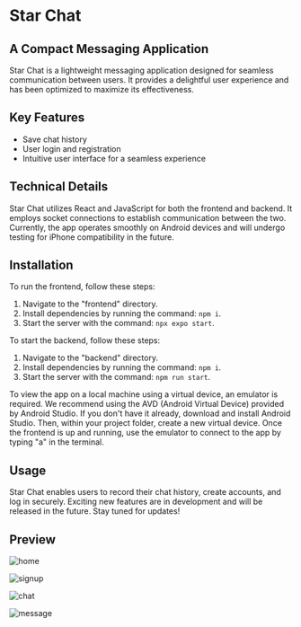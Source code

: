 # Star Chat

## A Compact Messaging Application

Star Chat is a lightweight messaging application designed for seamless communication between users. It provides a delightful user experience and has been optimized to maximize its effectiveness.

## Key Features

- Save chat history
- User login and registration
- Intuitive user interface for a seamless experience

## Technical Details

Star Chat utilizes React and JavaScript for both the frontend and backend. It employs socket connections to establish communication between the two. Currently, the app operates smoothly on Android devices and will undergo testing for iPhone compatibility in the future.

## Installation

To run the frontend, follow these steps:
1. Navigate to the "frontend" directory.
2. Install dependencies by running the command: `npm i`.
3. Start the server with the command: `npx expo start`.

To start the backend, follow these steps:
1. Navigate to the "backend" directory.
2. Install dependencies by running the command: `npm i`.
3. Start the server with the command: `npm run start`.

To view the app on a local machine using a virtual device, an emulator is required. We recommend using the AVD (Android Virtual Device) provided by Android Studio. If you don't have it already, download and install Android Studio. Then, within your project folder, create a new virtual device. Once the frontend is up and running, use the emulator to connect to the app by typing "a" in the terminal.

## Usage

Star Chat enables users to record their chat history, create accounts, and log in securely. Exciting new features are in development and will be released in the future. Stay tuned for updates!


## Preview

![home](https://github.com/xiayulin123/StarChat_frontend/assets/113715923/6273da1e-1f1c-4f51-a44a-aba5330283e3)


![signup](https://github.com/xiayulin123/StarChat_frontend/assets/113715923/86762824-f7b6-47fc-bb80-23cb36fac731)

![chat](https://github.com/xiayulin123/StarChat_frontend/assets/113715923/93fd836d-b586-410f-affa-74cbc9006413)


![message](https://github.com/xiayulin123/StarChat_frontend/assets/113715923/d5cd0738-39cd-4bc1-af89-302066a70566)
